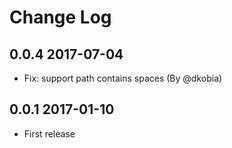 # Change Log

## 0.0.4 2017-07-04

- Fix: support path contains spaces (By @dkobia)

## 0.0.1 2017-01-10

- First release